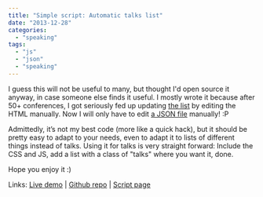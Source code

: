 ```yaml
---
title: "Simple script: Automatic talks list"
date: "2013-12-28"
categories:
  - "speaking"
tags:
  - "js"
  - "json"
  - "speaking"
---
```


I guess this will not be useful to many, but thought I'd open source it anyway, in case someone else finds it useful. I mostly wrote it because after 50+ conferences, I got seriously fed up updating [the list](http://lea.verou.me/speaking) by editing the HTML manually. Now I will only have to edit [a JSON file](http://leaverou.github.io/talks/talks.json) manually! :P

Admittedly, it’s not my best code (more like a quick hack), but it should be pretty easy to adapt to your needs, even to adapt it to lists of different things instead of talks. Using it for talks is very straight forward: Include the CSS and JS, add a list with a class of "talks" where you want it, done.

Hope you enjoy it :)

Links: [Live demo](http://lea.verou.me/speaking/) | [Github repo](https://github.com/LeaVerou/talks) | [Script page](http://leaverou.github.io/talks/)
